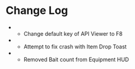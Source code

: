 # Change Log

* * Change default key of API Viewer to F8
* * Attempt to fix crash with Item Drop Toast
* - Removed Bait count from Equipment HUD